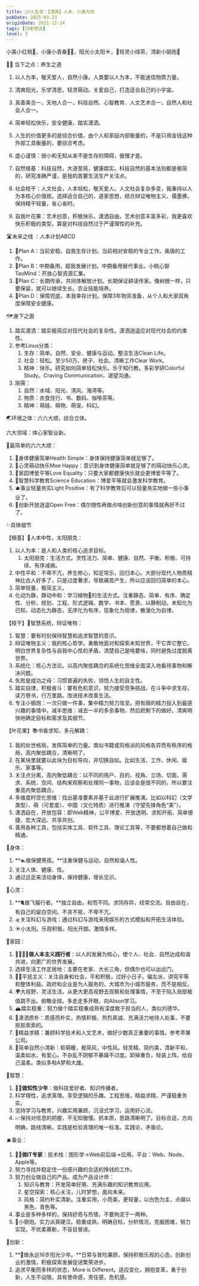 ```yaml
---
title: 🧚‍♂️人生观：【清爽】人本，小康大同
pubDate: 2025-03-23
originDate: 2021-12-24
tags: [📺老想法]
level: 3
---
```


小美小红桃🍑，小康小青桑🧚‍♂️，阳光小太阳☀️，🍃轻灵小绿茶，清新小钢炮🚀

🧚‍♂️ 当下之点：养生之道

1. 以人为本，敬天爱人，自然小康。人类要以人为本，不能迷信物质力量。
2. 清爽阳光，乐学清思，轻灵萌动。关爱自己，打造适合自己的小宇宙。
3. 真善美合一，天地人合一，科技自然、心智教育、人文艺术合一，自然人和社会人合一。
4. 简单轻松快乐，安全健康，踏实潇洒。
5. 人生的价值更多的是综合价值，由个人和家庭内部衡量的，不是只用金钱这种外部工具衡量的，要综合考虑。
6. 虚心谨慎：弱小和无知从来不是生存的障碍，傲慢才是。

1. 自然根基：科技自然，大道至简，健康踏实。科技自然的基本法则都是极简的，研究准确严谨，是我的首要生活生产关注点。
2. 社会枝干：人文社会，人本轻松，敬天爱人。人文社会复杂多变，我秉持以人为本核心价值观，选择适合自己的，道家思想，结合辩证唯物主义、儒墨佛，保持精干轻量，省心省时。
3. 自我叶花果：艺术创意，积极快乐，潇洒自由。艺术创意丰富多彩，我更喜欢快乐积极的类型，算是对科技自然过于严谨理性的补充。

🛣️未来之线 ：人本计划ABCD

1. 🍑Plan A：当前安稳，自我生存计划。当前相对安稳的专业工作。奥唐的工作。
2. 🥝Plan B：中期备用，超我发展计划。中期备用替代事业。小桃心智TaoMind：开放心智资源汇集。
3. 🍌Plan C：长期传承，共同体解放计划。长期保证耕读传家。像树根一样，只要保留，就可以继续生长。农业技能培养。
4. 🍎Plan D：保障兜底，本我幸存计划。保障3年物资准备，从个人和大家双角度保障安全健康。

🗺️身下之面

1. 踏实潇洒：踏实极简应对现代社会的复杂性。潇洒逍遥应对现代社会的约束性。
2. 参考Linus分类：
    1. 生存：简单。自然、安全、健康与运动。整洁生活Clean Life。
    2. 社会：轻松。至少50万、房子、社会。清晰工作Clear Work。
    3. 精神：快乐。研究如何简单轻松快乐。乐于知行教。多彩学研Colorful Study。Craving Communication，渴望沟通。
3. 刚需：
    1. 自然：水域、阳光、清风、海湾等。
    2. 物质：衣食住行、书、数码、咖啡茶等。
    3. 精神：萌娃、萌物、萌宠、科幻。

🌏环境之体：六六大顺，综合立体。

六大领域：体心家智业新。

🥚最简单的六六大顺：
1. 🍎身体健康简单Health Simple：身体保持健康简单就足够了。
2. 🍑心灵萌动快乐Moe Happy：意识到身体健康简单就足够了的萌动快乐心灵。
3. 🍌家园博爱平等Love Equality：只要大家都健康快乐就会更博爱平等了。
4. 🥝智慧科学教育Science Education：博爱平等就会激发科学教育。
5. 🫐事业轻量务实Light Positive：有了科学教育后可以轻量务实地做一些小事业了。
6. 🍇创新开放逍遥Open Free：偶尔随性再做点啥创新创意的事情就再好不过了。

✨具体细节

【根基】🥚人本中性，太阳朋克：
1. 以人为本：是人和人类的核心追求目标。
    1. 太阳朋克：生活方式。灵性活力、简单、健康、自然、平衡、积极、可持续、有序减熵。
2. 中性平和：不卑不亢，养生修心，知足常乐，回归本心。大部分现代人物质精神比古人好多了，只是过度奢求，导致痛苦产生，所以应该回归简单的本心。
3. 简单轻量，极简主义。
4. 化动为静，静动中和：学习植物🌳的生活方式。注重静态、简单、有序、确定性、分析、规划、工程、形式逻辑、数学、书本、愿景、以静制动。未知化为已知，动态化为静态，无序化为有序，现象化为规律，散漫化为自律。

【枝干】💎智慧系统，辩证唯物：
1. 智慧：要有时刻保持智慧和追求智慧的意识。
2. 辩证唯物主义：我的核心哲学。勇敢地面对和探索未知世界，干它弄它整它。明白世界复杂性与自我中心性的矛盾，清楚自己是啥要啥，同时避免过度脱离世界。
3. 系统化：核心方法论。以高内聚低耦合的系统化思维全面深入地看待事物和解决问题。
4. 失败是成功之母：习惯普遍的失败，领悟人生的自主性。
5. 踏实自律，积极奋斗：要有危机意识，努力接受竞争挑战，在斗争中求生存。读万卷书，行万里路。改进技术改善生活。
6. 专注小钢炮：一次只做一件事，集中精力努力攻坚。把有限的精力投入到最感兴趣的事情中。减半思维：减去一半的多余事物，然后把剩下的做好。清爽明快地确定目标和需求及其细节。

【叶花果】📚书香求知，多元解耦：
1. 我的处世格局，发挥简单的力量。类似书籍或风格派的风格各异而有秩序的格局，高内聚低耦合，清晰明了。
2. 在某块里就要以此块为目标导向，并切换自如。比如生活、工作、休闲、娱乐、家事等。
3. 关注点分离，高内聚低耦合：以不同的用户、目的、视角、立场、切面、需求、系统、空间、结构来观察和处理同一事物，应该会是很不同的，所以要注重高内聚低耦合。
4. 多维度时空化思维：找出基准要素并基于此进行扩展推演。比如以科幻（文学类型）、萌（可爱度）、中国（文化特质）进行推演（守望先锋角色“美”）。
5. 潇洒自在，开放包容：即Web精神，公平博爱、开放透明、求知开拓、简单便捷、宏大深远、共享共创。
6. 善用各种工具，包括实体工具、软件工具、理论工具等，不要都想着自己做和精通。

🍎身体：
1. **🏊做保健男孩。**注重保健与运动，自然和谐人性。
2. 关注人体、健康、性。
3. 通过远足来活动身体，保持健康，增长见识。

🍑心灵：
1. **🐈做飞猫行者。**独立自由，和而不同。求同存异，经常交流。自由自在，有自己的留白空间。不贪不抠，不卑不亢。
2. 🛸关注科幻与游戏：通过科幻与游戏来用娱乐的方式模拟和开拓生活体验。
3. ☀️小太阳。乐观积极，阳光开朗。激情多样。

🍌家园：
1. **👨‍👩‍👧‍👦做人本主义践行者**：以人的发展为核心，使个人、社会、自然达成和谐共进，向更广的世界发展。
2. 选择生活工作定居地：主要在老家、大长三角，但偶尔也可以出远门。
3. 🧑‍🌾平民主义：关注自身和社会，平和积极，过好小日子。偏左派，讲究平等和整体利益。政府和企业是为人服务的，大城市为小城市服务，而不是相反。
4. 🌍大视野，灵活生活。从更大更高视野去观察和处理事情，不至于陷入局部极值跳不出。俯瞰全球。多走走多开眼，向Alison学习。
5. 🏔踏实稳重：努力做个踏实稳重成熟有深度敢于担当的人，类似刘德华。
6. 🐣潇洒质朴：质感而朴实，热情积极、热烈真诚、充满活力地待人处事，不要抠抠索索的。
7. 🔬精益求精：兼顾科学技术和人文艺术，做好少数真正重要的事情。参考苹果公司。
8. 🧚简单自然小清新：软萌暖，极简风，中性风。轻灵精、简约美，清新平和，温柔如水，有爱心。不杂乱不阴郁不暴躁不过度。卸掉重负，轻装上阵。给自己温柔。类似多啦A梦和大雄。

🥝智慧：
1. **🧑‍🔬做知性少年**：做科技爱好者、知识传播者。
2. 科学理性，追求真理。享受逻辑的乐趣。工程思维，精益求精，严谨稳重务实。
3. 坚持学习与教育，兴趣实用兼顾，沉浸式学习，运用好心流。
4. 📈保持对信息的把握，不无知傲慢。抓本质，思路清晰明了。目标合适，方向明确，路线清晰。实践是检验真理的唯一标准。实践论，矛盾论。

🫐事业：
1. **🧑‍💻做IT专家**：技术栈：图形学->Web前后端->应用。平台：Web、Node、Apple等。
2. 努力寻找并稳定住一份感兴趣的合适的挣钱的工作。
3. 努力创业做自己的产品。成为产品设计师：
    1. 知识与教育：开发简单好用、充满乐趣的知识教育应用。
    2. 星空探索：核心关注，儿时梦想，面向未来。
    3. 风格：简约朴实清新。注重实用，小而美，更轻量，以白色为主，点缀以黑色、青色等。
4. 事业是多种多样的，保持好奇与热情，不要拘泥于一两种。
5. 🚀小钢炮。实力派真硬汉。稳重成熟，明确目标，分析情况，克服困难，努力实现，不优柔寡断，不盲目冒进。

🍇创新：
1. **🤹做永远16岁阳光少年。**日常与冒险兼顾，保持积极乐观的心态，创新创业的激情，积极探索发展促进繁荣进步。
2. 追求平衡而多样的状态，More is Different。适应变化，拥抱变革，勇于创新，人生不设限。具有使命感，责任感，危机感。
